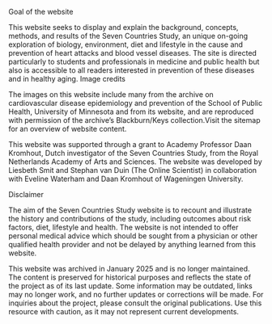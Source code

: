 Goal of the website

This website seeks to display and explain the background, concepts, methods, and results of the Seven Countries Study, an unique on-going exploration of biology, environment, diet and lifestyle in the cause and prevention of heart attacks and blood vessel diseases. The site is directed particularly to students and professionals in medicine and public health but also is accessible to all readers interested in prevention of these diseases and in healthy aging.
Image credits

The images on this website include many from the archive on cardiovascular disease epidemiology and prevention of the School of Public Health, University of Minnesota and from its website, and are reproduced with permission of the archive’s Blackburn/Keys collection.Visit the sitemap for an overview of website content.

This website was supported through a grant to Academy Professor Daan Kromhout, Dutch investigator of the Seven Countries Study, from the Royal Netherlands Academy of Arts and Sciences. The website was developed by Liesbeth Smit and Stephan van Duin (The Online Scientist) in collaboration with Eveline Waterham and Daan Kromhout of Wageningen University.

Disclaimer

The aim of the Seven Countries Study website is to recount and illustrate the history and contributions of the study, including outcomes about risk factors, diet, lifestyle and health. The website is not intended to offer personal medical advice which should be sought from a physician or other qualified health provider and not be delayed by anything learned from this website.

This website was archived in January 2025 and is no longer maintained. The content is preserved for historical purposes and reflects the state of the project as of its last update. Some information may be outdated, links may no longer work, and no further updates or corrections will be made. For inquiries about the project, please consult the original publications. Use this resource with caution, as it may not represent current developments.
